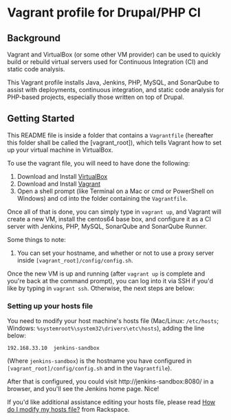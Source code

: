 # Vagrant profile for Drupal/PHP CI

## Background

Vagrant and VirtualBox (or some other VM provider) can be used to quickly build or rebuild virtual servers used for Continuous Integration (CI) and static code analysis.

This Vagrant profile installs Java, Jenkins, PHP, MySQL, and SonarQube to assist with deployments, continuous integration, and static code analysis for PHP-based projects, especially those written on top of Drupal.

## Getting Started

This README file is inside a folder that contains a `Vagrantfile` (hereafter this folder shall be called the [vagrant_root]), which tells Vagrant how to set up your virtual machine in VirtualBox.

To use the vagrant file, you will need to have done the following:

  1. Download and Install [VirtualBox](https://www.virtualbox.org/wiki/Downloads)
  2. Download and Install [Vagrant](http://downloads.vagrantup.com/)
  3. Open a shell prompt (like Terminal on a Mac or cmd or PowerShell on Windows) and cd into the folder containing the `Vagrantfile`.

Once all of that is done, you can simply type in `vagrant up`, and Vagrant will create a new VM, install the centos64 base box, and configure it as a CI server with Jenkins, PHP, MySQL, SonarQube and SonarQube Runner.

Some things to note:

  1. You can set your hostname, and whether or not to use a proxy server inside `[vagrant_root]/config/config.sh`.

Once the new VM is up and running (after `vagrant up` is complete and you're back at the command prompt), you can log into it via SSH if you'd like by typing in `vagrant ssh`. Otherwise, the next steps are below:

### Setting up your hosts file

You need to modify your host machine's hosts file (Mac/Linux: `/etc/hosts`; Windows: `%systemroot%\system32\drivers\etc\hosts`), adding the line below:

    192.168.33.10  jenkins-sandbox

(Where `jenkins-sandbox`) is the hostname you have configured in `[vagrant_root]/config/config.sh` and in the `Vagrantfile`).

After that is configured, you could visit http://jenkins-sandbox:8080/ in a browser, and you'll see the Jenkins home page. Nice!

If you'd like additional assistance editing your hosts file, please read [How do I modify my hosts file?](http://www.rackspace.com/knowledge_center/article/how-do-i-modify-my-hosts-file) from Rackspace.
